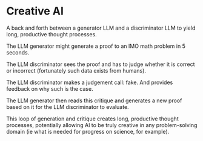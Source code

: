 # Creative AI

A back and forth between a generator LLM and a discriminator LLM to yield long, productive thought processes.

The LLM generator might generate a proof to an IMO math problem in 5 seconds.

The LLM discriminator sees the proof and has to judge whether it is correct or incorrect (fortunately such data exists from humans).

The LLM discriminator makes a judgement call: fake. And provides feedback on why such is the case.

The LLM generator then reads this critique and generates a new proof based on it for the LLM discriminator to evaluate.

This loop of generation and critique creates long, productive thought processes, potentially allowing AI to be truly creative in any problem-solving domain (ie what is needed for progress on science, for example).
